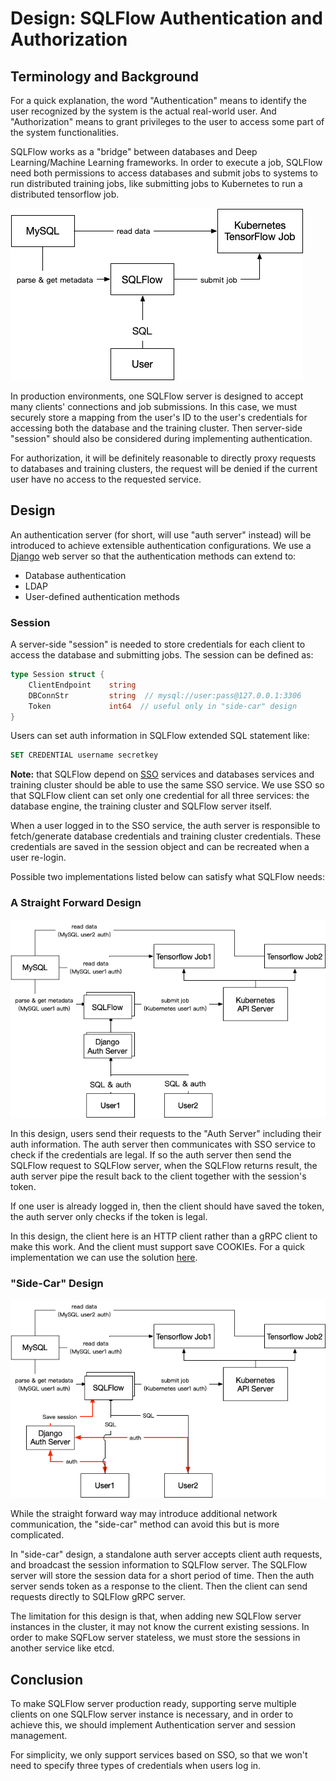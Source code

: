 # Design: SQLFlow Authentication and Authorization

## Terminology and Background

For a quick explanation, the word "Authentication" means to identify the
user recognized by the system is the actual real-world user. And "Authorization"
means to grant privileges to the user to access some part of the system
functionalities.

SQLFlow works as a "bridge" between databases and
Deep Learning/Machine Learning frameworks. In order to execute a job,
SQLFlow need both permissions to access databases and submit jobs to
systems to run distributed training jobs, like submitting jobs to Kubernetes
to run a distributed tensorflow job.

<img src="figures/auth1.png">

In production environments, one SQLFlow server is designed to accept many clients'
connections and job submissions. In this case, we must securely store a mapping
from the user's ID to the user's credentials for accessing both the database and the
training cluster. Then server-side "session" should also be considered during
implementing authentication.

For authorization, it will be definitely reasonable to directly proxy requests to
databases and training clusters, the request will be denied if the current user
have no access to the requested service.

## Design

An authentication server (for short, will use "auth server" instead) will be introduced
to achieve extensible authentication configurations. We use a
[Django](https://www.djangoproject.com/) web server so that the authentication methods
can extend to:

- Database authentication
- LDAP
- User-defined authentication methods

### Session

A server-side "session" is needed to store credentials for each client to access
the database and submitting jobs. The session can be defined as:

```go
type Session struct {
    ClientEndpoint    string
    DBConnStr         string  // mysql://user:pass@127.0.0.1:3306
    Token             int64  // useful only in "side-car" design
}
```

Users can set auth information in SQLFlow extended SQL statement like:

```sql
SET CREDENTIAL username secretkey
```

**Note:** that SQLFlow depend on [SSO](https://en.wikipedia.org/wiki/Single_sign-on)
services and databases services and training cluster should be able to
use the same SSO service. We use SSO so that SQLFlow client can set only one
credential for all three services: the database engine, the training cluster and
SQLFlow server itself.

When a user logged in to the SSO service, the auth server
is responsible to fetch/generate database credentials and training cluster
credentials. These credentials are saved in the session object and can be recreated
when a user re-login.

Possible two implementations listed below can satisfy what SQLFlow needs:

### A Straight Forward Design

<img src="figures/auth2.png">

In this design, users send their requests to the "Auth Server" including
their auth information. The auth server then communicates with SSO service
to check if the credentials are legal. If so the auth server then send the
SQLFlow request to SQLFlow server, when the SQLFlow returns result, the auth
server pipe the result back to the client together with the session's token.

If one user is already logged in, then the client should have saved the token,
the auth server only checks if the token is legal.

In this design, the client here is an HTTP client rather than a gRPC client to
make this work. And the client must support save COOKIEs. For a quick implementation
we can use the solution [here](https://stackoverflow.com/questions/31554771/how-to-use-cookies-in-python-requests).


### "Side-Car" Design

<img src="figures/auth3.png">

While the straight forward way may introduce additional network communication,
the "side-car" method can avoid this but is more complicated.

In "side-car" design, a standalone auth server accepts client auth requests,
and broadcast the session information to SQLFlow server. The SQLFlow server will
store the session data for a short period of time. Then the auth server sends
token as a response to the client. Then the client can send requests directly
to SQLFlow gRPC server.

The limitation for this design is that, when adding new SQLFlow server instances
in the cluster, it may not know the current existing sessions. In order to make
SQFLow server stateless, we must store the sessions in another service like etcd.

## Conclusion

To make SQLFlow server production ready, supporting serve multiple clients on one
SQLFlow server instance is necessary, and in order to achieve this, we should
implement Authentication server and session management.

For simplicity, we only support services based on SSO, so that we won't need to
specify three types of credentials when users log in.
